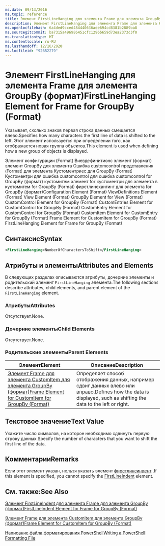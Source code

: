 ```yaml
---
ms.date: 09/13/2016
ms.topic: reference
title: Элемент FirstLineHanging для элемента Frame для элемента GroupBy (формат)
description: Элемент FirstLineHanging для элемента Frame для элемента GroupBy (формат)
ms.openlocfilehash: 6a4ded9cced484440636aee694cd8381b2889ba8
ms.sourcegitcommit: ba7315a496986451cfc1296b659d73ea2373d3f0
ms.translationtype: MT
ms.contentlocale: ru-RU
ms.lasthandoff: 12/10/2020
ms.locfileid: "92652279"
---
```

# <a name="firstlinehanging-element-for-frame-for-groupby-format"></a><span data-ttu-id="777be-103">Элемент FirstLineHanging для элемента Frame для элемента GroupBy (формат)</span><span class="sxs-lookup"><span data-stu-id="777be-103">FirstLineHanging Element for Frame for GroupBy (Format)</span></span>

<span data-ttu-id="777be-104">Указывает, сколько знаков первая строка данных смещается влево.</span><span class="sxs-lookup"><span data-stu-id="777be-104">Specifies how many characters the first line of data is shifted to the left.</span></span> <span data-ttu-id="777be-105">Этот элемент используется при определении того, как отображается новая группа объектов.</span><span class="sxs-lookup"><span data-stu-id="777be-105">This element is used when defining how a new group of objects is displayed.</span></span>

<span data-ttu-id="777be-106">Элемент конфигурации (Format) Виевдефинитионс элемент (формат) элемент GroupBy для элемента Ошибка customcontrol представления (Format) для элемента Кустоментриес для GroupBy (Format) Кустоментри для ошибка customcontrol для ошибка customcontrol for GroupBy (формат) кустомитем элемент for кустоментри для элемента в кустомитем for GroupBy (Format) фирстлинехангинг для элемента for GroupBy (формат)</span><span class="sxs-lookup"><span data-stu-id="777be-106">Configuration Element (Format) ViewDefinitions Element (Format) View Element (Format) GroupBy Element for View (Format) CustomControl Element for GroupBy (Format) CustomEntries Element for CustomControl for GroupBy (Format) CustomEntry Element for CustomControl for GroupBy (Format) CustomItem Element for CustomEntry for GroupBy (Format) Frame Element for CustomItem for GroupBy (Format) FirstLineHanging Element for Frame for GroupBy (Format)</span></span>

## <a name="syntax"></a><span data-ttu-id="777be-107">Синтаксис</span><span class="sxs-lookup"><span data-stu-id="777be-107">Syntax</span></span>

```xml
<FirstLineHanging>NumberOfCharactersToShift</FirstLineHanging>
```

## <a name="attributes-and-elements"></a><span data-ttu-id="777be-108">Атрибуты и элементы</span><span class="sxs-lookup"><span data-stu-id="777be-108">Attributes and Elements</span></span>

<span data-ttu-id="777be-109">В следующих разделах описываются атрибуты, дочерние элементы и родительский элемент `FirstLineHanging` элемента.</span><span class="sxs-lookup"><span data-stu-id="777be-109">The following sections describe attributes, child elements, and parent element of the `FirstLineHanging` element.</span></span>

### <a name="attributes"></a><span data-ttu-id="777be-110">Атрибуты</span><span class="sxs-lookup"><span data-stu-id="777be-110">Attributes</span></span>

<span data-ttu-id="777be-111">Отсутствует.</span><span class="sxs-lookup"><span data-stu-id="777be-111">None.</span></span>

### <a name="child-elements"></a><span data-ttu-id="777be-112">Дочерние элементы</span><span class="sxs-lookup"><span data-stu-id="777be-112">Child Elements</span></span>

<span data-ttu-id="777be-113">Отсутствует.</span><span class="sxs-lookup"><span data-stu-id="777be-113">None.</span></span>

### <a name="parent-elements"></a><span data-ttu-id="777be-114">Родительские элементы</span><span class="sxs-lookup"><span data-stu-id="777be-114">Parent Elements</span></span>

|<span data-ttu-id="777be-115">Элемент</span><span class="sxs-lookup"><span data-stu-id="777be-115">Element</span></span>|<span data-ttu-id="777be-116">Описание</span><span class="sxs-lookup"><span data-stu-id="777be-116">Description</span></span>|
|-------------|-----------------|
|[<span data-ttu-id="777be-117">Элемент Frame для элемента CustomItem для элемента GroupBy (формат)</span><span class="sxs-lookup"><span data-stu-id="777be-117">Frame Element for CustomItem for GroupBy (Format)</span></span>](./frame-element-for-customitem-for-groupby-format.md)|<span data-ttu-id="777be-118">Определяет способ отображения данных, например сдвиг данных влево или вправо.</span><span class="sxs-lookup"><span data-stu-id="777be-118">Defines how the data is displayed, such as shifting the data to the left or right.</span></span>|

## <a name="text-value"></a><span data-ttu-id="777be-119">Текстовое значение</span><span class="sxs-lookup"><span data-stu-id="777be-119">Text Value</span></span>

<span data-ttu-id="777be-120">Укажите число символов, на которое необходимо сдвинуть первую строку данных.</span><span class="sxs-lookup"><span data-stu-id="777be-120">Specify the number of characters that you want to shift the first line of the data.</span></span>

## <a name="remarks"></a><span data-ttu-id="777be-121">Комментарии</span><span class="sxs-lookup"><span data-stu-id="777be-121">Remarks</span></span>

<span data-ttu-id="777be-122">Если этот элемент указан, нельзя указать элемент [фирстлинеиндент](./firstlineindent-element-for-frame-for-groupby-format.md) .</span><span class="sxs-lookup"><span data-stu-id="777be-122">If this element is specified, you cannot specify the [FirstLineIndent](./firstlineindent-element-for-frame-for-groupby-format.md) element.</span></span>

## <a name="see-also"></a><span data-ttu-id="777be-123">См. также:</span><span class="sxs-lookup"><span data-stu-id="777be-123">See Also</span></span>

[<span data-ttu-id="777be-124">Элемент FirstLineIndent для элемента Frame для элемента GroupBy (формат)</span><span class="sxs-lookup"><span data-stu-id="777be-124">FirstLineIndent Element for Frame for GroupBy (Format)</span></span>](./firstlineindent-element-for-frame-for-groupby-format.md)

[<span data-ttu-id="777be-125">Элемент Frame для элемента CustomItem для элемента GroupBy (формат)</span><span class="sxs-lookup"><span data-stu-id="777be-125">Frame Element for CustomItem for GroupBy (Format)</span></span>](./frame-element-for-customitem-for-groupby-format.md)

[<span data-ttu-id="777be-126">Написание файла форматирования PowerShell</span><span class="sxs-lookup"><span data-stu-id="777be-126">Writing a PowerShell Formatting File</span></span>](./writing-a-powershell-formatting-file.md)
